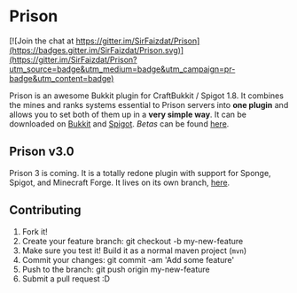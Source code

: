 # Prison

[![Join the chat at https://gitter.im/SirFaizdat/Prison](https://badges.gitter.im/SirFaizdat/Prison.svg)](https://gitter.im/SirFaizdat/Prison?utm_source=badge&utm_medium=badge&utm_campaign=pr-badge&utm_content=badge)

Prison is an awesome Bukkit plugin for CraftBukkit / Spigot 1.8. It combines the mines and ranks systems essential to Prison servers into **one plugin** and allows you to set both of them up in a **very simple way**. It can be downloaded on [Bukkit](http://dev.bukkit.org/bukkit-plugins/mcprison/) and [Spigot](https://www.spigotmc.org/resources/prison.1223/). *Betas* can be found [here](http://github.com/SirFaizdat/Prison/releases).

## Prison v3.0
Prison 3 is coming. It is a totally redone plugin with support for Sponge, Spigot, and Minecraft Forge. It lives on its own branch, [here](https://github.com/SirFaizdat/Prison/tree/3.0).

## Contributing
1. Fork it!
2. Create your feature branch: git checkout -b my-new-feature
3. Make sure you test it! Build it as a normal maven project (```mvn```)
4. Commit your changes: git commit -am 'Add some feature'
5. Push to the branch: git push origin my-new-feature
6. Submit a pull request :D
